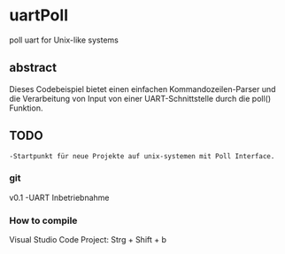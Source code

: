 # uartPoll

poll uart for Unix-like systems

## abstract

Dieses Codebeispiel bietet einen einfachen Kommandozeilen-Parser und die Verarbeitung von Input von einer UART-Schnittstelle
durch die poll() Funktion.

## TODO

    -Startpunkt für neue Projekte auf unix-systemen mit Poll Interface.

### git

v0.1
    -UART Inbetriebnahme

### How to compile

Visual Studio Code Project: Strg + Shift + b
